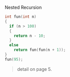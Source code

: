 Nested Recursion

```c
int fun(int n)
{
  if (n > 100)
  {
    return n - 10;
  }
  else
    return fun(fun(n + 1));
}
fun(95);
```

> detail on page 5.

